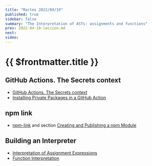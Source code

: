 ```yaml
---
title: "Martes 2022/04/19"
published: true
sidebar: false
summary: "The Interpretation of ASTs: assignments and functions"
prev: 2022-04-18-leccion.md
next: 
video:
---
```


# {{ $frontmatter.title }}

## GitHub Actions. The Secrets context

* [GitHub Actions. The Secrets context](/temas/introduccion-a-javascript/github-actions.html#the-secrets-context)
* [Installing Private Packages in a GitHub Action](/temas/introduccion-a-javascript/creating-and-publishing-npm-module.html#installing-private-packages-on-a-github-action)

## npm link

* [npm-link](https://docs.npmjs.com/cli/v8/commands/npm-link) and section [Creating and Publishing a npm Module](/temas/introduccion-a-javascript/creating-and-publishing-npm-module.md)

## Building an Interpreter

* [Interpretation of Assignment Expressions](/temas/interpretation/assignment-interpretation.html#l-values-and-r-values)
* [Function Interpretation](/temas/interpretation/function-interpretation.html)

